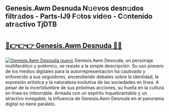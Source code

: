 ## Genesis.Awm Desnuda N𝚞𝚎vos desn𝚞dos filtr𝚊dos - Parts-IJ9 F𝚘tos vid𝚎o - C𝚘ntenido atr𝚊ctivo TjDTB

# <h2><a href="http://mb26ln.tromn.icu/?c=Genesis.Awm+Desnuda">🔗👉👉👉 Genesis.Awm Desnuda 🔗🔗</a></h2>

[![Genesis.Awm Desnuda nuevo](https://i.imgur.com/pEAQMta.gif)](http://mb26ln.tromn.icu/?c=Genesis.Awm+Desnuda)
Genesis.Awm Desnuda, un personaje multifacético y polémico, se resiste a la simple descripción. Su uso pionero de los medios digitales para la autorrepresentación ha cautivado y enfurecido a sus seguidores, encendiendo debates sobre la identidad, la expresión artística y la naturaleza evolutiva de las sociedades en línea. A pesar de la incertidumbre de sus próximas acciones, su huella en la cultura en línea es imborrable. Armada con un espíritu inquebrantable y un atractivo innegable, la influencia de Genesis.Awm Desnuda en el panorama digital no tiene paralelo.
